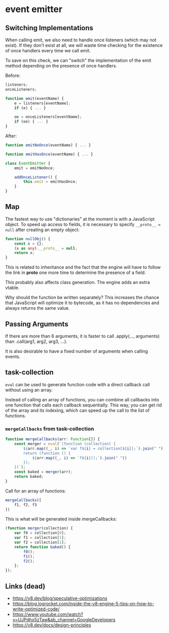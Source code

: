 # event emitter

## Switching Implementations

When calling emit, we also need to handle once listeners (which may not exist).
If they don't exist at all, we will waste time checking for the existence of once handlers every time we call emit.

To save on this check, we can "switch" the implementation of the emit method depending on the presence of once handlers.

Before:

```js
listeners;
onceListeners;

function emit(eventName) {
    e = listeners[eventName];
    if (e) { ... }

    oe = onceListeners[eventName];
    if (oe) { ... }
}
```

After:

```js
function emitNoOnce(eventName) { ... }

function emitHasOnce(eventName) { ... }

class EventEmitter {
    emit = emitNoOnce;

    addOnceListener() {
        this.emit = emitHasOnce;
    }
}
```

## Map

The fastest way to use "dictionaries" at the moment is with a JavaScript object.
To speed up access to fields, it is necessary to specify `__proto__ = null` after creating an empty object:

```ts
function nullObj() {
    const x = {};
    (x as any).__proto__ = null;
    return x;
}
```

This is related to inheritance and the fact that the engine will have to follow the link in __proto__ one more time to determine the presence of a field.

This probably also affects class generation. The engine adds an extra vtable.

Why should the function be written separately?
This increases the chance that JavaScript will optimize it to bytecode, as it has no dependencies and always returns the same value.

## Passing Arguments

If there are more than 6 arguments, it is faster to call .apply(..., arguments) than .call(arg1, arg2, arg3, ...).

It is also desirable to have a fixed number of arguments when calling events.

## task-collection

`eval` can be used to generate function code with a direct callback call without using an array.

Instead of calling an array of functions, you can combine all callbacks into one function that calls each callback sequentially. This way, you can get rid of the array and its indexing, which can speed up the call to the list of functions.

### `mergeCallbacks` from task-collection

```ts
function mergeCallbacks(arr: Function[]) {
    const merger = eval(`(function (collection) {
        ${arr.map((_, i) => `var f${i} = collection[${i}];`).join(" ")}
        return (function () {
            ${arr.map((_, i) => `f${i}();`).join(" ")}
        });
    })`);
    const baked = merger(arr);
    return baked;
}
```

Call for an array of functions:

```ts
mergeCallbacks([
    f1, f2, f3
])
```

This is what will be generated inside mergeCallbacks:

```ts
(function merger(collection) {
    var f0 = collection[0];
    var f1 = collection[1];
    var f2 = collection[2];
    return function baked() {
        f0();
        f1();
        f2();
    };
});
```

## Links (dead)

* https://v8.dev/blog/speculative-optimizations
* https://blog.logrocket.com/inside-the-v8-engine-5-tips-on-how-to-write-optimized-code/
* https://www.youtube.com/watch?v=UJPdhx5zTaw&ab_channel=GoogleDevelopers
* https://v8.dev/docs/design-principles
